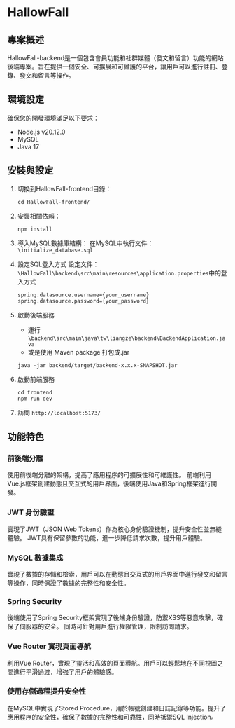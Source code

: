 # HallowFall

## 專案概述

HallowFall-backend是一個包含會員功能和社群媒體（發文和留言）功能的網站後端專案。旨在提供一個安全、可擴展和可維護的平台，讓用戶可以進行註冊、登錄、發文和留言等操作。

## 環境設定

確保您的開發環境滿足以下要求：

- Node.js v20.12.0
- MySQL
- Java 17

## 安裝與設定
1. 切換到HallowFall-frontend目錄：
    ```
    cd HallowFall-frontend/
    ```
2. 安裝相關依賴：
    ```
    npm install
    ```
3. 導入MySQL數據庫結構：
    在MySQL中執行文件：`\initialize_database.sql`

4. 設定SQL登入方式
    設定文件：`\HallowFall\backend\src\main\resources\application.properties`中的登入方式
    ```
    spring.datasource.username={your_username}
    spring.datasource.password={your_password}
    ```
5. 啟動後端服務
    - 運行 `\backend\src\main\java\tw\liangze\backend\BackendApplication.java`
    - 或是使用 Maven package 打包成.jar
    ```
    java -jar backend/target/backend-x.x.x-SNAPSHOT.jar
    ```
6. 啟動前端服務
    ```
    cd frontend
    npm run dev
    ```
7. 訪問 `http://localhost:5173/`

## 功能特色

### 前後端分離

使用前後端分離的架構，提高了應用程序的可擴展性和可維護性。
前端利用Vue.js框架創建動態且交互式的用戶界面，後端使用Java和Spring框架進行開發。

### JWT 身份驗證

實現了JWT（JSON Web Tokens）作為核心身份驗證機制，提升安全性並無縫體驗。
JWT具有保留參數的功能，進一步降低請求次數，提升用戶體驗。

### MySQL 數據集成

實現了數據的存儲和檢索，用戶可以在動態且交互式的用戶界面中進行發文和留言等操作，同時保證了數據的完整性和安全性。

### Spring Security

後端使用了Spring Security框架實現了後端身份驗證，防禦XSS等惡意攻擊，確保了伺服器的安全。
同時可針對用戶進行權限管理，限制訪問請求。

### Vue Router 實現頁面導航

利用Vue Router，實現了靈活和高效的頁面導航。用戶可以輕鬆地在不同視圖之間進行平滑過渡，增強了用戶的體驗感。

### 使用存儲過程提升安全性

在MySQL中實現了Stored Procedure，用於帳號創建和日誌記錄等功能。提升了應用程序的安全性，確保了數據的完整性和可靠性，同時抵禦SQL Injection。
